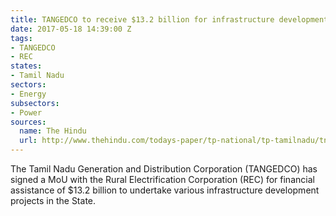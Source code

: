 ```yaml
---
title: TANGEDCO to receive $13.2 billion for infrastructure development
date: 2017-05-18 14:39:00 Z
tags:
- TANGEDCO
- REC
states:
- Tamil Nadu
sectors:
- Energy
subsectors:
- Power
sources:
  name: The Hindu
  url: http://www.thehindu.com/todays-paper/tp-national/tp-tamilnadu/tn-power-utilities-to-get-rs-85000-crore-in-loans/article18443245.ece
---
```


The Tamil Nadu Generation and Distribution Corporation (TANGEDCO) has signed a MoU with the Rural Electrification Corporation (REC) for financial assistance of $13.2 billion to undertake various infrastructure development projects in the State. 